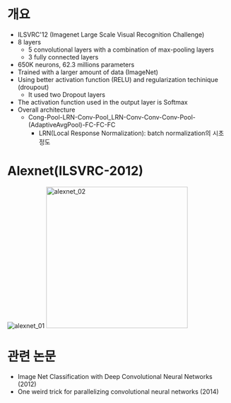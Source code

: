 # 개요
- ILSVRC'12 (Imagenet Large Scale Visual Recognition Challenge)
- 8 layers
  - 5 convolutional layers with a combination of max-pooling layers
  - 3 fully connected layers
- 650K neurons, 62.3 millions parameters 
- Trained with a larger amount of data (ImageNet)
- Using better activation function (RELU) and regularization techinique (droupout)
  - It used two Dropout layers
- The activation function used in the output layer is Softmax
- Overall architecture
  - Cong-Pool-LRN-Conv-Pool_LRN-Conv-Conv-Conv-Pool-(AdaptiveAvgPool)-FC-FC-FC
    - LRN(Local Response Normalization): batch normalization의 시초 정도

# Alexnet(ILSVRC-2012)
![alexnet_01](https://github.com/likespike/Models_and_Papers/assets/117564349/b8c674a9-0e72-4ff1-a68b-a42b19fe8a80)
<img width="320" alt="alexnet_02" src="https://github.com/likespike/Models_and_Papers/assets/117564349/bab264be-35cd-4916-a875-993190bad05b">



# 관련 논문
- Image Net Classification with Deep Convolutional Neural Networks (2012)
- One weird trick for parallelizing convolutional neural networks (2014)
